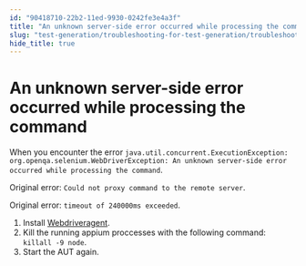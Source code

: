 ```yaml
---
id: "90418710-22b2-11ed-9930-0242fe3e4a3f"
title: "An unknown server-side error occurred while processing the command"
slug: "test-generation/troubleshooting-for-test-generation/troubleshoot-mobile-automated-testing/an-unknown-server-side-error-occurred-while-processing-the-command"
hide_title: true
---
```


# <a id="troubleshooting-1698" class="anchor_top_offset"/><a id="ariaid-title1" class="anchor_top_offset"/>An unknown server-side error occurred while processing the command

<section xmlns="http://www.w3.org/1999/xhtml" className="section condition"><p className="p">When you encounter the error <code className="ph codeph">java.util.concurrent.ExecutionException: org.openqa.selenium.WebDriverException: An unknown server-side error occurred while processing the command</code>. </p><p className="p">Original error: <code className="ph codeph">Could not proxy command to the remote server</code>. </p><p className="p">Original error: <code className="ph codeph">timeout of 240000ms exceeded</code>.</p></section> 
<div xmlns="http://www.w3.org/1999/xhtml" className="bodydiv troubleSolution"><section className="section remedy"><ol className="ol steps"><li className="li step"><span className="ph cmd">Install <a className="xref" href="/test-generation/manage-projects/set-up-projects/mobile-testing/ios/mobile-install-webdriveragent-for-real-ios-devices">Webdriveragent</a>.</span></li><li className="li step"><span className="ph cmd">Kill the running appium proccesses with the following command: <code className="ph codeph">killall -9 node</code>.</span></li><li className="li step"><span className="ph cmd">Start the AUT again.</span></li></ol></section></div>
